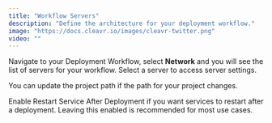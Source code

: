 ```yaml
---
title: "Workflow Servers"
description: "Define the architecture for your deployment workflow."
image: "https://docs.cleavr.io/images/cleavr-twitter.png"
video: ""
---
```


Navigate to your Deployment Workflow, select **Network** and you will see the list of servers for your workflow. Select a server to access server settings.

You can update the project path if the path for your project changes.

Enable Restart Service After Deployment if you want services to restart after a deployment. Leaving this enabled is recommended for most use cases.
